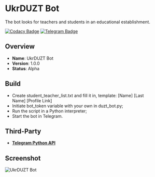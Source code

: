# UkrDUZT Bot
The bot looks for teachers and students in an educational establishment.

[![Codacy Badge](https://api.codacy.com/project/badge/Grade/40d84a83b38147c49b4e66705c47a16a)](https://www.codacy.com/app/bond-id/duzt_bot?utm_source=github.com&amp;utm_medium=referral&amp;utm_content=bond-id/duzt_bot&amp;utm_campaign=Badge_Grade)
[![Telegram Badge](https://img.shields.io/badge/Telegram-2CA5E0?style=for-the-badge&logo=telegram&logoColor=white)](https://t.me/@duztbot)

Overview
--------
- **Name**: UkrDUZT Bot
- **Version**: 1.0.0
- **Status**: Alpha

Build
-----------
- Create student_teacher_list.txt and fill it in, template: [Name] [Last Name] [Profile Link]
- Initiate bot_token variable with your own in duzt_bot.py;
- Run the script in a Python interpreter;
- Start the bot in Telegram.

Third-Party
------------
- [**Telegram Python API**](https://github.com/python-telegram-bot/python-telegram-bot/)

Screenshot
-----------
![UkrDUZT Bot](https://github.com/bondarenko-me/duzt_bot/blob/master/duzt_bot_screenshot.PNG)
